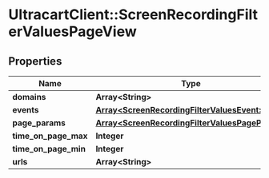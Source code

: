 # UltracartClient::ScreenRecordingFilterValuesPageView

## Properties
Name | Type | Description | Notes
------------ | ------------- | ------------- | -------------
**domains** | **Array&lt;String&gt;** |  | [optional] 
**events** | [**Array&lt;ScreenRecordingFilterValuesEvent&gt;**](ScreenRecordingFilterValuesEvent.md) |  | [optional] 
**page_params** | [**Array&lt;ScreenRecordingFilterValuesPageParam&gt;**](ScreenRecordingFilterValuesPageParam.md) |  | [optional] 
**time_on_page_max** | **Integer** |  | [optional] 
**time_on_page_min** | **Integer** |  | [optional] 
**urls** | **Array&lt;String&gt;** |  | [optional] 


